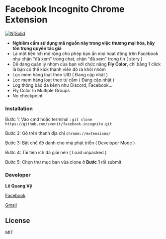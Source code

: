 
# Facebook Incognito Chrome Extension

[![N|Solid](https://cldup.com/dTxpPi9lDf.thumb.png)](https://nodesource.com/products/nsolid)

- **Nghiêm cấm sử dụng mã nguồn này trong việc thương mại hóa, hãy tôn trọng quyền tác giả**
- Là một tiện ích mở rộng cho phép bạn ẩn mọi hoạt động trên Facebook như chặn "đã xem" trong chat, chặn "đã  xem" trong tin ( story )
- Dễ dàng quản lý nhóm của bạn với chức năng **Fly Color**, chỉ bằng 1 click là bạn có thể kick thành viên đó ra khỏi nhóm
- Lọc mem hàng loạt theo UID ( Đang cập nhật )
- Lọc mem hàng loạt theo từ cấm ( Đang cập nhật )
- Log thông báo đa kênh như Discord, Facebook...
- Fly Color In Multiple Groups 
- No checkpoint

### Installation

Bước 1: Vào cmd hoặc terminal : ``git clone https://github.com/svenit/facebook-incognito.git``

Bước 2: Gõ trên thanh địa chỉ ``chrome://extensions/``

Bước 3: Bật chế độ dành cho nhà phát triển ( Developer Mode )

Bước 4: Tải tiện ích đã giải nén ( Load unpacked )

Bước 5: Chọn thư mục bạn vừa clone ở  **Bước 1** rồi submit

### Developer

**Lê Quang Vỹ**

[Facebook](https://www.facebook.com/sven307)

[Gmail](mailto:lequangvy2k@gmail.com)

License
----

MIT


